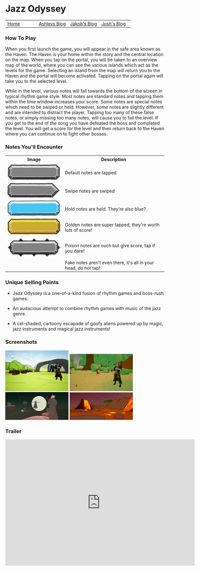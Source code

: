 # Jazz Odyssey
 
 <!-- Nav -->
<table style="border:0px none;" width="100%">
	<tr>
		<td width="25%"> <a href="index.html"> Home </a> </td>
		<td width="25%"> <a href="amsBlog.html">Ashleys Blog</a> </td>
		<td width="25%"> <a href="jakobBlog.html">Jakob's Blog</a> </td>
		<td width="25%"> <a href="joshBlog.html">Josh's Blog</a> </td>
	</tr>
</table>

<!-- Main Content -->

### How To Play

When you first launch the game, you will appear in the safe area known as the Haven. The Haven is your home within the story and the central location on the map. When you tap on the portal, you will be taken to an overview map of the world, where you can see the various islands which act as the levels for the game. Selecting an island from the map will return you to the Haven and the portal will become activated. Tapping on the portal again will take you to the selected level.

While in the level, various notes will fall towards the bottom of the screen in typical rhythm game style. Most notes are standard notes and tapping them within the time window increases your score. Some notes are special notes which need to be swiped or held. However, some notes are slightly different and are intended to distract the player. Tapping too many of these false notes, or simply missing too many notes, will cause you to fail the level. If you get to the end of the song you have defeated the boss and completed the level. You will get a score for the level and then return back to the Haven where you can continue on to fight other bosses. 


### Notes You'll Encounter
<table>
  <tr>
	<th>Image</th>
	<th>Description</th>
  </tr>
<tr>
	<td><img src="./Images/Notes/Default.png"></td>
	<td>Default notes are tapped</td>
</tr>
<tr>
	<td><img src="./Images/Notes/Right%20Swipe.png"></td>
	<td>Swipe notes are swiped</td>
</tr>
<tr>
	<td><img src="./Images/Notes/Hold.png"></td>
	<td>Hold notes are held. They're also blue?</td>
</tr>
<tr>
	<td><img src="./Images/Notes/Golden.png"></td>
	<td>Golden notes are super tapped, they're worth lots of score! </td>
</tr>
<tr>
	<td><img src="./Images/Notes/Poison.png"></td>
	<td>Poison notes are ouch but give score, tap if you dare!</td>
</tr>
<tr>
	<td><!--<img src="./Images/Notes/Poison.png">--></td>
	<td>Fake notes aren't even there, it's all in your head, do not tap! </td>
</tr>
</table>

[Default]: https://raw.githubusercontent.com/overscopestudio/overscopestudio.github.io/master/ "One tappy boi"
[Swipe]: https://raw.githubusercontent.com/overscopestudio/overscopestudio.github.io/master/Images/Notes/Right%20Swipe.png "Swipe me daddy"
[Hold]: https://raw.githubusercontent.com/overscopestudio/overscopestudio.github.io/master/Images/Notes "Hold me close"
[Golden]: https://raw.githubusercontent.com/overscopestudio/overscopestudio.github.io/master/Images/Note "money money money"
[Poison]: https://raw.githubusercontent.com/overscopestudio/overscopestudio.github.io/master/Images/Notes "Looks more spiky than poisonous but whatever"
[Fake]: https://raw.githubusercontent.com/overscopestudio/overscopestudio.github.io/master/Images/Notes/Mike1.png "Mike is placeholder for the fake notes"

### Unique Selling Points

- Jazz Odyssey is a one-of-a-kind fusion of rhythm games and boss-rush games.

- An audacious attempt to combine rhythm games with music of the jazz genre.

- A cel-shaded, cartoony escapade of goofy aliens powered up by magic, jazz instruments and magical jazz instruments!

### Screenshots

<img src=".\Images\screenShots\Lv_001.png" width="200px">
<img src=".\Images\screenShots\Lv_002.png" width="200px">
<img src=".\Images\screenShots\Lv_003.png" width="200px">
<img src=".\Images\screenShots\Lv_004.png" width="200px">


### Trailer 

<iframe width="600" height="400" src="https://www.youtube.com/embed/GvPTA4dx6gA" frameborder="0" allow="accelerometer; autoplay; encrypted-media; gyroscope; picture-in-picture" allowfullscreen></iframe>
